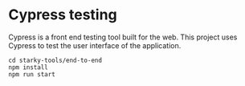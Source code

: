 # Cypress testing

Cypress is a front end testing tool built for the web. 
This project uses Cypress to test the user interface of the application.

```
cd starky-tools/end-to-end
npm install
npm run start
```
